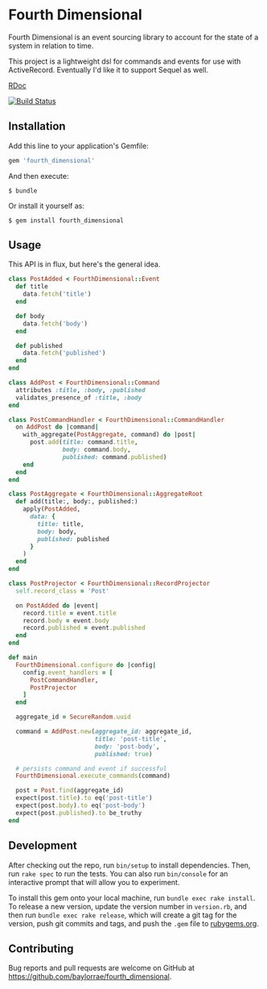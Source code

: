 # Fourth Dimensional

Fourth Dimensional is an event sourcing library to account for the state of a
system in relation to time.

This project is a lightweight dsl for commands and events for use with
ActiveRecord. Eventually I'd like it to support Sequel as well.

[RDoc][rdoc_url]

[![Build Status]][travis_status]

## Installation

Add this line to your application's Gemfile:

```ruby
gem 'fourth_dimensional'
```

And then execute:

    $ bundle

Or install it yourself as:

    $ gem install fourth_dimensional

## Usage

This API is in flux, but here's the general idea.

```ruby
class PostAdded < FourthDimensional::Event
  def title
    data.fetch('title')
  end

  def body
    data.fetch('body')
  end

  def published
    data.fetch('published')
  end
end

class AddPost < FourthDimensional::Command
  attributes :title, :body, :published
  validates_presence_of :title, :body
end

class PostCommandHandler < FourthDimensional::CommandHandler
  on AddPost do |command|
    with_aggregate(PostAggregate, command) do |post|
      post.add(title: command.title,
               body: command.body,
               published: command.published)
    end
  end
end

class PostAggregate < FourthDimensional::AggregateRoot
  def add(title:, body:, published:)
    apply(PostAdded,
      data: {
        title: title,
        body: body,
        published: published
      }
    )
  end
end

class PostProjector < FourthDimensional::RecordProjector
  self.record_class = 'Post'

  on PostAdded do |event|
    record.title = event.title
    record.body = event.body
    record.published = event.published
  end
end

def main
  FourthDimensional.configure do |config|
    config.event_handlers = [
      PostCommandHandler,
      PostProjector
    ]
  end

  aggregate_id = SecureRandom.uuid

  command = AddPost.new(aggregate_id: aggregate_id,
                        title: 'post-title',
                        body: 'post-body',
                        published: true)

  # persists command and event if successful
  FourthDimensional.execute_commands(command)

  post = Post.find(aggregate_id)
  expect(post.title).to eq('post-title')
  expect(post.body).to eq('post-body')
  expect(post.published).to be_truthy
end
```

## Development

After checking out the repo, run `bin/setup` to install dependencies. Then, run `rake spec` to run the tests. You can also run `bin/console` for an interactive prompt that will allow you to experiment.

To install this gem onto your local machine, run `bundle exec rake install`. To release a new version, update the version number in `version.rb`, and then run `bundle exec rake release`, which will create a git tag for the version, push git commits and tags, and push the `.gem` file to [rubygems.org](https://rubygems.org).

## Contributing

Bug reports and pull requests are welcome on GitHub at https://github.com/baylorrae/fourth_dimensional.

[rdoc_url]: https://baylorrae.com/fourth_dimensional

[Build Status]: https://travis-ci.org/BaylorRae/fourth_dimensional.svg?branch=master
[travis_status]: https://travis-ci.org/BaylorRae/fourth_dimensional
